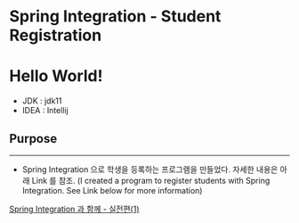 # Spring Integration - Student Registration

# Hello World!

- JDK : jdk11
- IDEA : Intellij

## Purpose

---

- Spring Integration 으로 학생을 등록하는 프로그램을 만들었다. 자세한 내용은 아래 Link 를 참조.
(I created a program to register students with Spring Integration. See Link below for more information)

[Spring Integration 과 함께 - 실전편(1)](https://thisandthatit.blogspot.com/2021/02/spring-integration-1.html)